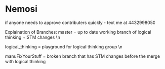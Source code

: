# Nemosi


if anyone needs to approve contributers quickly - text me at 4432998050


Explaination of Branches:
master = up to date working branch of logical thinking + STM changes \n

logical_thinking = playground for logical thinking group \n

manuFixYourStuff = broken branch that has STM changes before the merge with logical thinking

